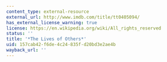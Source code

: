 ```yaml
---
content_type: external-resource
external_url: http://www.imdb.com/title/tt0405094/
has_external_license_warning: true
license: https://en.wikipedia.org/wiki/All_rights_reserved
status: ''
title: '*The Lives of Others*'
uid: 157cab42-f6de-4c24-835f-d20bd3e2ae4b
wayback_url: ''
---
```

